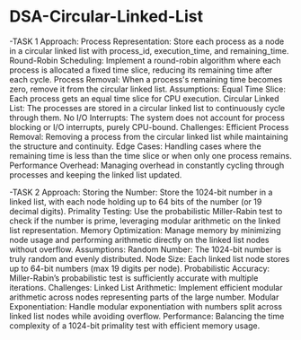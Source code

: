 # DSA-Circular-Linked-List
-TASK 1
Approach:
Process Representation: Store each process as a node in a circular linked list with process_id, execution_time, and remaining_time.
Round-Robin Scheduling: Implement a round-robin algorithm where each process is allocated a fixed time slice, reducing its remaining time after each cycle.
Process Removal: When a process's remaining time becomes zero, remove it from the circular linked list.
Assumptions:
Equal Time Slice: Each process gets an equal time slice for CPU execution.
Circular Linked List: The processes are stored in a circular linked list to continuously cycle through them.
No I/O Interrupts: The system does not account for process blocking or I/O interrupts, purely CPU-bound.
Challenges:
Efficient Process Removal: Removing a process from the circular linked list while maintaining the structure and continuity.
Edge Cases: Handling cases where the remaining time is less than the time slice or when only one process remains.
Performance Overhead: Managing overhead in constantly cycling through processes and keeping the linked list updated.

-TASK 2
Approach:
Storing the Number: Store the 1024-bit number in a linked list, with each node holding up to 64 bits of the number (or 19 decimal digits).
Primality Testing: Use the probabilistic Miller-Rabin test to check if the number is prime, leveraging modular arithmetic on the linked list representation.
Memory Optimization: Manage memory by minimizing node usage and performing arithmetic directly on the linked list nodes without overflow.
Assumptions:
Random Number: The 1024-bit number is truly random and evenly distributed.
Node Size: Each linked list node stores up to 64-bit numbers (max 19 digits per node).
Probabilistic Accuracy: Miller-Rabin’s probabilistic test is sufficiently accurate with multiple iterations.
Challenges:
Linked List Arithmetic: Implement efficient modular arithmetic across nodes representing parts of the large number.
Modular Exponentiation: Handle modular exponentiation with numbers split across linked list nodes while avoiding overflow.
Performance: Balancing the time complexity of a 1024-bit primality test with efficient memory usage.
